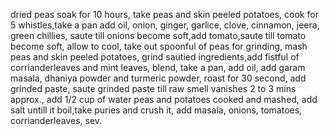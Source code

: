 dried peas soak for 10 hours, take peas and skin peeled potatoes,
cook for 5 whistles,take a pan add oil, onion, ginger, garlice,
clove, cinnamon, jeera, green chillies,
saute till onions become soft,add tomato,saute till tomato become soft,
allow to cool, take out spoonful of peas for grinding,
mash peas and skin peeled potatoes, grind sautied ingredients,add fistful of 
corrianderleaves and mint leaves, blend,
take a pan, add oil, add garam masala, dhaniya powder and
 turmeric powder, roast for 30 second, add grinded paste, 
 saute grinded paste till raw smell vanishes 2 to 3 mins approx., 
 add 1/2 cup of water peas and potatoes cooked and mashed,
 add salt untill it boil,take puries and crush it, 
 add masala, onions, tomatoes, corrianderleaves, sev.









